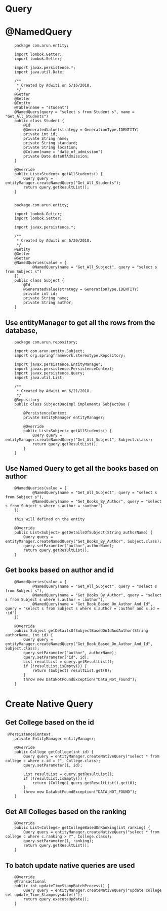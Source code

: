 # Query

# @NamedQuery

        package com.arun.entity;
        
        import lombok.Getter;
        import lombok.Setter;
        
        import javax.persistence.*;
        import java.util.Date;
        
        /**
         * Created by Adwiti on 5/16/2018.
         */
        @Getter
        @Setter
        @Entity
        @Table(name = "student")
        @NamedQuery(query = "select s from Student s", name = "Get_All_Students")
        public class Student {
            @Id
            @GeneratedValue(strategy = GenerationType.IDENTITY)
            private int id;
            private String name;
            private String standard;
            private String location;
            @Column(name = "date_of_admission")
            private Date dateOfAdmission;
        }
    
        @Override
        public List<Student> getAllStudents() {
            Query query = entityManager.createNamedQuery("Get_All_Students");
            return query.getResultList();
        }
        
        
        package com.arun.entity;
        
        import lombok.Getter;
        import lombok.Setter;
        
        import javax.persistence.*;
        
        /**
         * Created by Adwiti on 6/20/2018.
         */
        @Entity
        @Getter
        @Setter
        @NamedQueries(value = {
                @NamedQuery(name = "Get_All_Subject", query = "select s from Subject s")
        })
        public class Subject {
            @Id
            @GeneratedValue(strategy = GenerationType.IDENTITY)
            private int id;
            private String name;
            private String author;
        }

## Use entityManager to get all the rows from the database,
 
        package com.arun.repository;
        
        import com.arun.entity.Subject;
        import org.springframework.stereotype.Repository;
        
        import javax.persistence.EntityManager;
        import javax.persistence.PersistenceContext;
        import javax.persistence.Query;
        import java.util.List;
        
        /**
         * Created by Adwiti on 6/21/2018.
         */
        @Repository
        public class SubjectDaoImpl implements SubjectDao {
        
            @PersistenceContext
            private EntityManager entityManager;
        
            @Override
            public List<Subject> getAllStudents() {
                Query query = entityManager.createNamedQuery("Get_All_Subject", Subject.class);
                return query.getResultList();
            }
        }

## Use Named Query to get all the books based on author

        @NamedQueries(value = {
                @NamedQuery(name = "Get_All_Subject", query = "select s from Subject s"),
                @NamedQuery(name = "Get_Books_By_Author", query = "select s from Subject s where s.author = :author")
        })
        
        this will defined on the entity
        
        @Override
        public List<Subject> getDetailsOfSubject(String authorName) {
            Query query = entityManager.createNamedQuery("Get_Books_By_Author", Subject.class);
            query.setParameter("author",authorName);
            return query.getResultList();
        }
    
## Get books based on author and id

        @NamedQueries(value = {
                @NamedQuery(name = "Get_All_Subject", query = "select s from Subject s"),
                @NamedQuery(name = "Get_Books_By_Author", query = "select s from Subject s where s.author = :author"),
                @NamedQuery(name = "Get_Book_Based_On_Author_And_Id", query = "select s from Subject s where s.author = :author and s.id = :id")
        })
        
        @Override
        public Subject getDetailsOfSubjectBasedOnIdAndAuthor(String authorName, int id) {
            Query query = entityManager.createNamedQuery("Get_Book_Based_On_Author_And_Id", Subject.class);
            query.setParameter("author", authorName);
            query.setParameter("id", id);
            List resultList = query.getResultList();
            if (!resultList.isEmpty()) {
                return (Subject) resultList.get(0);
            }
            throw new DataNotFoundException("Data_Not_Found");
        }
        
# Create Native Query

## Get College based on the id
    
     @PersistenceContext
        private EntityManager entityManager;
    
        @Override
        public College getCollege(int id) {
            Query query = entityManager.createNativeQuery("select * from college c where c.id = ?", College.class);
            query.setParameter(1, id);
    
            List resultList = query.getResultList();
            if (!resultList.isEmpty()) {
                return (College) query.getResultList().get(0);
            }
            throw new DataNotFoundException("DATA_NOT_FOUND");
        }
        
## Get All Colleges based on the ranking

        @Override
        public List<College> getCollegeBasedOnRanking(int ranking) {
            Query query = entityManager.createNativeQuery("select * from college c where c.ranking > ?", College.class);
            query.setParameter(1, ranking);
            return query.getResultList();
        }

## To batch update native queries are used

        @Override
        @Transactional
        public int updateTimeStampBatchProcess() {
            Query query = entityManager.createNativeQuery("update college set update_Time_Stamp=sysdate()");
            return query.executeUpdate();
        }
